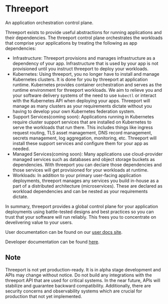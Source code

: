 # Threeport

An application orchestration control plane.

Threeport exists to provide useful abstractions for running applications and
their dependencies.  The threeport control plane orchestrates the workloads that
comprise your applications by treating the following as app dependencies:
* Infrastructure: Threeport provisions and manages infrastructure as a dependency
  of your app.  Infrastructure that is used by your app is not provisioned until
  you instruct threeport to deploy your workloads.
* Kubernetes: Using threeport, you no longer have to install and manage
  Kubernetes clusters.  It is done for you by threeport at application runtime.
  Kubernetes provides container orchestration and serves as the runtime environment
  for threeport workloads.  We aim to relieve you and your software delivery systems
  of the need to use `kubectl` or interact with the Kubernetes API when deploying
  your apps.  Threeport will manage as many clusters as your requirements dictate
  without you having to develop your own Kubernetes federation system.
* Support Services(coming soon): Applications running in Kubernetes require
  cluster support services that are installed on Kubernetes to serve the
  workloads that run there.  This includes things like ingress request routing,
  TLS asset management, DNS record management, secrets management, log
  aggregation, monitoring, etc.  Threeport will install these support services
  and configure them for your app as needed.
* Managed Services(coming soon): Many applications use cloud-provider managed
  services such as databases and object storage buckets as dependencies.  With
  threeport you can declare those dependencies and those services will get
  provisioned for your workloads at runtime.
* Workloads: In addition to your primary user-facing application deployments,
  threeport manages any services you build in-house as a part of a distributed
  architecture (microservices).  These are declared as workload dependencies and
  can be nested as your requirements dictate.

In summary, threeport provides a global control plane for your application
deployments using battle-tested designs and best practices so you can trust that
your software will run reliably.  This frees you to concentrate on develivering
value to your users.

User documentation can be found on our [user docs site](https://docs.qleet.io/).

Developer documentation can be found [here](docs/README.md).

## Note

Threeport is not yet production-ready.  It is in alpha stage development and APIs
may change without notice.  Do not build any integrations with the threeport API
that are used for critical systems.  In the near future, APIs will stabilize
and guarantee backward compatibility.  Additionally, there are security concerns
and observability systems which are crucial for production that not yet implemented.

